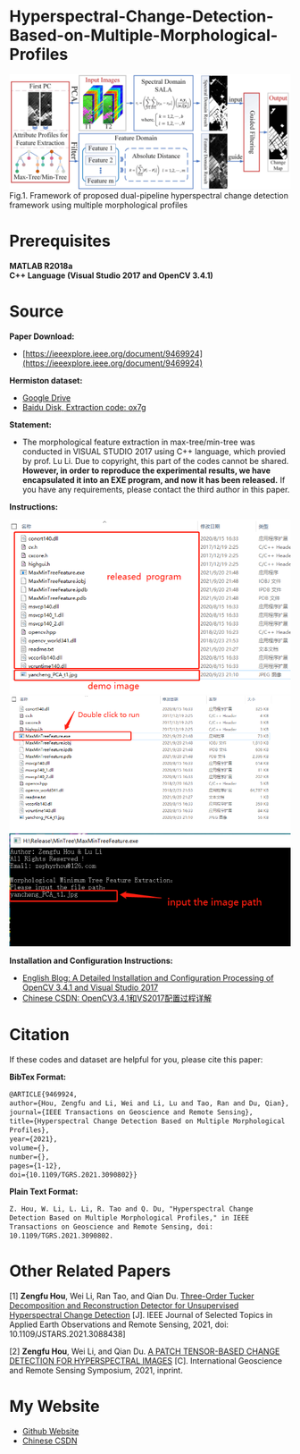 # Hyperspectral-Change-Detection-Based-on-Multiple-Morphological-Profiles

<img src="Workflow.jpg" alt="Workflow">
Fig.1. Framework of proposed dual-pipeline hyperspectral change detection framework using multiple morphological profiles



# Prerequisites
**MATLAB R2018a**<br />
**C++ Language (Visual Studio 2017 and OpenCV 3.4.1)**

# Source
**Paper Download:**
- [https://ieeexplore.ieee.org/document/9469924](https://ieeexplore.ieee.org/document/9469924)

**Hermiston dataset:**
- [Google Drive](https://drive.google.com/file/d/1KStxIEiZChTRawhcgrGF3yrSiRj8bRg2/view?usp=sharing)
- [Baidu Disk, Extraction code: ox7g](https://pan.baidu.com/s/1FucIQRCd16nuOUcffcHbhw)

**Statement:**
- The morphological feature extraction in max-tree/min-tree was conducted in VISUAL STUDIO 2017 using C++ language, which provied by prof. Lu Li. Due to copyright, this part of the codes cannot be shared. **However, in order to reproduce the experimental results, we have encapsulated it into an EXE program, and now it has been released.** If you have any requirements, please contact the third author in this paper.<br />

**Instructions:**

<img src="demo_mintree.png" alt="MinTree">
<img src="demo_mintree_step1.png" alt="step1">
<img src="demo_mintree_step2.png" alt="step2">




**Installation and Configuration Instructions:** <br />
- [English Blog: A Detailed Installation and Configuration Processing of OpenCV 3.4.1 and Visual Studio 2017](https://zephyrhours.github.io/post1.html)
- [Chinese CSDN: OpenCV3.4.1和VS2017配置过程详解](https://blog.csdn.net/NBDwo/article/details/107400010)

# Citation
If these codes and dataset are helpful for you, please cite this paper:


**BibTex Format:**<br />
```
@ARTICLE{9469924,
author={Hou, Zengfu and Li, Wei and Li, Lu and Tao, Ran and Du, Qian},
journal={IEEE Transactions on Geoscience and Remote Sensing},
title={Hyperspectral Change Detection Based on Multiple Morphological Profiles},
year={2021},
volume={},
number={},
pages={1-12},
doi={10.1109/TGRS.2021.3090802}}
```

**Plain Text Format:**<br />
```
Z. Hou, W. Li, L. Li, R. Tao and Q. Du, "Hyperspectral Change Detection Based on Multiple Morphological Profiles," in IEEE Transactions on Geoscience and Remote Sensing, doi: 10.1109/TGRS.2021.3090802.
```


# Other Related Papers

[1] **Zengfu Hou**, Wei Li, Ran Tao, and Qian Du. [Three-Order Tucker Decomposition and Reconstruction Detector for Unsupervised Hyperspectral Change Detection](https://ieeexplore.ieee.org/document/9451632) [J]. IEEE Journal of Selected Topics in Applied Earth Observations and Remote Sensing, 2021, doi: 10.1109/JSTARS.2021.3088438]

[2] **Zengfu Hou**, Wei Li, and Qian Du. [A PATCH TENSOR-BASED CHANGE DETECTION FOR HYPERSPECTRAL IMAGES](https://drive.google.com/file/d/1M9cKwbDn8mbvd7VIx1CmWNKYnGnDm4pO/view?usp=sharing) [C]. International Geoscience and Remote Sensing Symposium, 2021, inprint.

# My Website
- [Github Website](https://zephyrhours.github.io/)
- [Chinese CSDN](https://blog.csdn.net/NBDwo)
